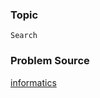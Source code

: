 ### Topic

    Search

### Problem Source

[informatics](http://informatics.mccme.ru/mod/statements/view3.php?id=270&chapterid=224#1)
